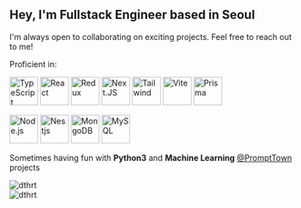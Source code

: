 <!-- Header -->
<h2 align="left">
  Hey, I'm Fullstack Engineer based in Seoul
</h2>

<!-- Contact -->
<p align="left">
  I'm always open to collaborating on exciting projects. Feel free to reach out to me!
</p>

<!-- Tech Stack -->
  <p>Proficient in:</p>
  <p align="left">
  <img src="https://skillicons.dev/icons?i=ts" alt="TypeScript" width="50" height="50" />
  <img src="https://skillicons.dev/icons?i=react" alt="React" width="50" height="50" />
  <img src="https://skillicons.dev/icons?i=redux" alt="Redux" width="50" height="50" />
  <img src="https://skillicons.dev/icons?i=nextjs" alt="Next.JS" width="50" height="50" />
  <img src="https://skillicons.dev/icons?i=tailwind" alt="Tailwind" width="50" height="50" />
  <img src="https://skillicons.dev/icons?i=vite" alt="Vite" width="50" height="50" />
  <img src="https://skillicons.dev/icons?i=prisma" alt="Prisma" width="50" height="50" />
  </p>
  <p align="left">
  <img src="https://skillicons.dev/icons?i=nodejs" alt="Node.js" width="50" height="50" />
  <img src="https://skillicons.dev/icons?i=nestjs" alt="Nestjs" width="50" height="50" />
  <img src="https://skillicons.dev/icons?i=mongodb" alt="MongoDB" width="50" height="50" />
  <img src="https://skillicons.dev/icons?i=mysql" alt="MySQL" width="50" height="50" />
  </p>

  Sometimes having fun with **Python3** and **Machine Learning** [@PromptTown](https://github.com/prompttown) projects

<div>
  <img src="https://github-readme-streak-stats.herokuapp.com/?user=dthrt" alt="dthrt" />
</div>

<div>
  <img src="https://github-readme-stats.vercel.app/api/top-langs?username=dthrt&show_icons=true&locale=en&layout=compact" alt="dthrt" />
</div>
